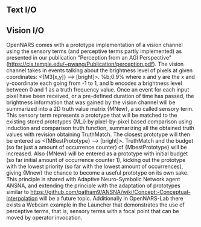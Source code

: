 ## Text I/O

## Vision I/O
OpenNARS comes with a prototype implementation of a vision channel using the sensory terms (and perceptive terms partly implemented) as presented in our publication "Perception from an AGI Perspective" (https://cis.temple.edu/~pwang/Publication/perception.pdf).
The vision channel takes in events talking about the brightness level of pixels at given coordinates:
<{M3[x,y]}  --> [bright]>. %b;0.9%
where x and y are the x and y-coordinate each going from -1 to 1, and b encodes a brightness level between 0 and 1 as a truth frequency value.
Once an event for each input pixel have been received, or a pre-defined duration of time has passed, the brightness information that was gained by the vision channel will be summarized into a 2D truth value matrix {MNew}, a so called sensory term. This sensory term represents a prototype that will be matched to the existing stored prototypes {M_i} by pixel-by-pixel based comparison using induction and comparison truth function, summarizing all the obtained truth values with revision obtaining TruthMatch. The closest prototype will then be entered as
<{MBestPrototype} --> [bright]>. TruthMatch 
and the budget (so far just a amount of occurrence counter) of {MbestPrototype} will be increased.
Also {MNew} will be entered as a prototype with initial budget (so far initial amount of occurrence counter 1), kicking out the prototype with the lowest priority (so far with the lowest amount of occurrences), giving {Mnew} the chance to become a useful prototype on its own sake. This principle is shared with Adaptive Neuro-Symbolic Network agent ANSNA, and extending the principle with the adaptation of prototypes similar to https://github.com/patham9/ANSNA/wiki/Concept:-Conceptual-Interpolation will be a future topic.
Additionally in OpenNARS-Lab there exists a Webcam example in the Launcher that demonstrates the use of perceptive terms, that is, sensory terms with a focal point that can be moved by operator invocation.

